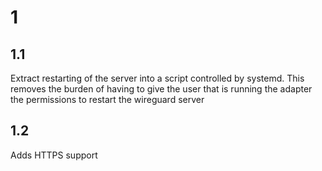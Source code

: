 # 1
## 1.1

Extract restarting of the server into a script controlled by systemd.
This removes the burden of having to give the user that is running the adapter the permissions to restart the wireguard server

## 1.2
Adds HTTPS support

